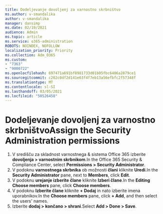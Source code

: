 ```yaml
---
title: Dodeljevanje dovoljenj za varnostno skrbništvo
ms.author: v-smandalika
author: v-smandalika
manager: dansimp
ms.date: 02/19/2021
audience: Admin
ms.topic: article
ms.service: o365-administration
ROBOTS: NOINDEX, NOFOLLOW
localization_priority: Priority
ms.collection: Adm_O365
ms.custom:
- "7363"
- "9000722"
ms.openlocfilehash: 697471a691bf8981733d01b05fbc6406a2879ce1
ms.sourcegitcommit: c202c0df2d141e63f4f7eb13a56efbfc2f57348f
ms.translationtype: MT
ms.contentlocale: sl-SI
ms.lasthandoff: 03/05/2021
ms.locfileid: "50526458"
---
```

# <a name="assign-the-security-administration-permissions"></a><span data-ttu-id="bc3eb-102">Dodeljevanje dovoljenj za varnostno skrbništvo</span><span class="sxs-lookup"><span data-stu-id="bc3eb-102">Assign the Security Administration permissions</span></span>

1. <span data-ttu-id="bc3eb-103">V središču za skladnost varnostnega & sistema Office 365 izberite **dovoljenja > varnostnim skrbnikom**.</span><span class="sxs-lookup"><span data-stu-id="bc3eb-103">In the Office 365 Security & Compliance Center, select **Permissions > Security Administrator**.</span></span>
2. <span data-ttu-id="bc3eb-104">V podoknu **varnostnega skrbnika** ob možnosti **člani** kliknite **Uredi**.</span><span class="sxs-lookup"><span data-stu-id="bc3eb-104">In the **Security Administrator** pane, next to **Members**, click **Edit**.</span></span>
3. <span data-ttu-id="bc3eb-105">V podoknu **urejanje izberite člane** kliknite **Izberi člane**.</span><span class="sxs-lookup"><span data-stu-id="bc3eb-105">In the **Editing Choose members** pane, click **Choose members**.</span></span>
4. <span data-ttu-id="bc3eb-106">V podoknu **Izberite člane** kliknite **+ Dodaj** in nato izberite imena uporabnikov.</span><span class="sxs-lookup"><span data-stu-id="bc3eb-106">In the **Choose members** pane, click **+ Add**, and then select the users' names.</span></span>
5. <span data-ttu-id="bc3eb-107">Izberite **dodaj > končano > shrani**.</span><span class="sxs-lookup"><span data-stu-id="bc3eb-107">Select **Add > Done > Save**.</span></span>

